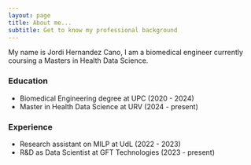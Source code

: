 ```yaml
---
layout: page
title: About me...
subtitle: Get to know my professional background
---
```


My name is Jordi Hernandez Cano, I am a biomedical engineer currently coursing a Masters in Health Data Science. 

### Education

- Biomedical Engineering degree at UPC (2020 - 2024)
- Master in Health Data Science at URV (2024 - present)


### Experience
- Research assistant on MILP at UdL (2022 - 2023)
- R&D as Data Scientist at GFT Technologies (2023 - present)

